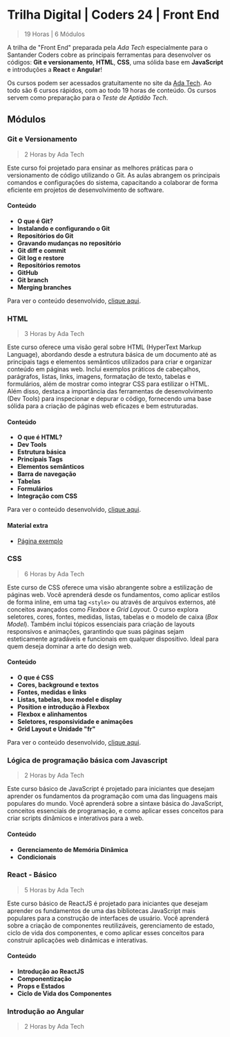 # Trilha Digital | Coders 24 | Front End
> 19 Horas | 6 Módulos

A trilha de "Front End" preparada pela *Ada Tech* especialmente para o Santander Coders cobre as principais ferramentas para desenvolver os códigos: **Git e versionamento**, **HTML**, **CSS**, uma sólida base em **JavaScript** e introduções a **React** e **Angular**!

Os cursos podem ser acessados gratuitamente no site da [Ada Tech](https://ada.tech). Ao
todo são 6 cursos rápidos, com ao todo 19 horas de conteúdo. Os cursos servem como preparação
para o *Teste de Aptidão Tech*.

## Módulos

### Git e Versionamento
> 2 Horas by Ada Tech

Este curso foi projetado para ensinar as melhores práticas para o versionamento de código utilizando o Git. As aulas abrangem os principais comandos e configurações do sistema, capacitando a colaborar de forma eficiente em projetos de desenvolvimento de software.

#### Conteúdo

- **O que é Git?**
- **Instalando e configurando o Git**
- **Repositórios do Git**
- **Gravando mudanças no repositório**
- **Git diff e commit**
- **Git log e restore**
- **Repositórios remotos**
- **GitHub**
- **Git branch**
- **Merging branches**

Para ver o conteúdo desenvolvido, [clique aqui](/Curso%20Online/Módulo%201/Git%20e%20Versionamento.md).

### HTML
> 3 Horas by Ada Tech

Este curso oferece uma visão geral sobre HTML (HyperText Markup Language), abordando desde a estrutura básica de um documento até as principais tags e elementos semânticos utilizados para criar e organizar conteúdo em páginas web. Inclui exemplos práticos de cabeçalhos, parágrafos, listas, links, imagens, formatação de texto, tabelas e formulários, além de mostrar como integrar CSS para estilizar o HTML. Além disso, destaca a importância das ferramentas de desenvolvimento (Dev Tools) para inspecionar e depurar o código, fornecendo uma base sólida para a criação de páginas web eficazes e bem estruturadas.

#### Conteúdo

- **O que é HTML?**
- **Dev Tools**
- **Estrutura básica**
- **Principais Tags**
- **Elementos semânticos**
- **Barra de navegação**
- **Tabelas**
- **Formulários**
- **Integração com CSS**

Para ver o conteúdo desenvolvido, [clique aqui](/Curso%20Online/Módulo%202/HTML.md).

#### Material extra

- [Página exemplo](/Curso%20Online/Módulo%202/pagina_exemplo.html)

### CSS
> 6 Horas by Ada Tech

Este curso de CSS oferece uma visão abrangente sobre a estilização de páginas web. Você aprenderá desde os fundamentos, como aplicar estilos de forma inline, em uma tag ```<style>``` ou através de arquivos externos, até conceitos avançados como *Flexbox* e *Grid Layout*. O curso explora seletores, cores, fontes, medidas, listas, tabelas e o modelo de caixa (*Box Model*). Também inclui tópicos essenciais para criação de layouts responsivos e animações, garantindo que suas páginas sejam esteticamente agradáveis e funcionais em qualquer dispositivo. Ideal para quem deseja dominar a arte do design web.

#### Conteúdo
- **O que é CSS**
- **Cores, background e textos**
- **Fontes, medidas e links**
- **Listas, tabelas, box model e display**
- **Position e introdução à Flexbox**
- **Flexbox e alinhamentos**
- **Seletores, responsividade e animações**
- **Grid Layout e Unidade "fr"**

Para ver o conteúdo desenvolvido, [clique aqui](/Curso%20Online/Módulo%203/CSS.md).

### Lógica de programação básica com Javascript
> 2 Horas by Ada Tech

Este curso básico de JavaScript é projetado para iniciantes que desejam aprender os fundamentos da programação com uma das linguagens mais populares do mundo. Você aprenderá sobre a sintaxe básica do JavaScript, conceitos essenciais de programação, e como aplicar esses conceitos para criar scripts dinâmicos e interativos para a web.

#### Conteúdo
- **Gerenciamento de Memória Dinâmica**
- **Condicionais**

### React - Básico
> 5 Horas by Ada Tech

Este curso básico de ReactJS é projetado para iniciantes que desejam aprender os fundamentos de uma das bibliotecas JavaScript mais populares para a construção de interfaces de usuário. Você aprenderá sobre a criação de componentes reutilizáveis, gerenciamento de estado, ciclo de vida dos componentes, e como aplicar esses conceitos para construir aplicações web dinâmicas e interativas.

#### Conteúdo
- **Introdução ao ReactJS**
- **Componentização**
- **Props e Estados**
- **Ciclo de Vida dos Componentes**

### Introdução ao Angular
> 2 Horas by Ada Tech